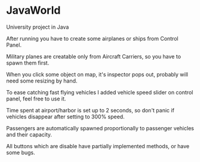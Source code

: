 # JavaWorld
University project in Java

After running you have to create some airplanes or ships from Control Panel.

Military planes are creatable only from Aircraft Carriers, so you have to spawn them first.

When you click some object on map, it's inspector pops out, probably will need some resizing by hand.

To ease catching fast flying vehicles I added vehicle speed slider on control panel, feel free to use it.

Time spent at airport/harbor is set up to 2 seconds, so don't panic if vehicles disappear after setting to 300% speed.

Passengers are automatically spawned proportionally to passenger vehicles and their capacity.

All buttons which are disable have partially implemented methods, or have some bugs.
